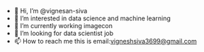 - 👋 Hi, I’m @vignesan-siva
- 👀 I’m interested in data science and machine learning 
- 🌱 I’m currently working imagecon
- 💞️ I’m looking for data scientist job 
- 📫 How to reach me this is email:vigneshsiva3699@gmail.com

<!---
vignesan-siva/vignesan-siva is a ✨ special ✨ repository because its `README.md` (this file) appears on your GitHub profile.
You can click the Preview link to take a look at your changes.
--->
